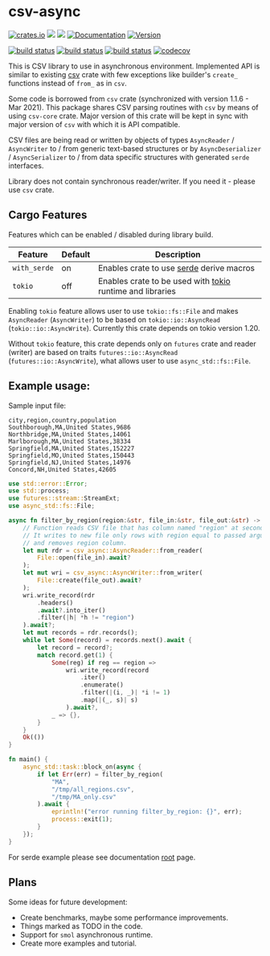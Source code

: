 # csv-async
[![crates.io](https://img.shields.io/crates/v/csv-async)](https://crates.io/crates/csv-async)
[![](https://img.shields.io/crates/d/csv-async.svg)](https://crates.io/crates/csv-async)
[![](https://img.shields.io/crates/dv/csv-async.svg)](https://crates.io/crates/csv-async)
[![Documentation](https://docs.rs/csv-async/badge.svg)](https://docs.rs/csv-async)
[![Version](https://img.shields.io/badge/rustc-1.60+-ab6000.svg)](https://blog.rust-lang.org/2022/04/07/Rust-1.60.0.html)

[![build status](https://github.com/gwierzchowski/csv-async/workflows/Linux/badge.svg?branch=master&event=push)](https://github.com/gwierzchowski/csv-async/actions?query=workflow%3ALinux)
[![build status](https://github.com/gwierzchowski/csv-async/workflows/Windows/badge.svg?branch=master&event=push)](https://github.com/gwierzchowski/csv-async/actions?query=workflow%3AWindows)
[![build status](https://github.com/gwierzchowski/csv-async/workflows/MacOS/badge.svg?branch=master&event=push)](https://github.com/gwierzchowski/csv-async/actions?query=workflow%3AMacOS)
[![codecov](https://codecov.io/gh/gwierzchowski/csv-async/branch/master/graph/badge.svg)](https://codecov.io/gh/gwierzchowski/csv-async)

This is CSV library to use in asynchronous environment.
Implemented API is similar to existing [csv](https://github.com/BurntSushi/rust-csv) crate with few exceptions like builder's `create_` functions instead of `from_` as in `csv`.

Some code is borrowed from `csv` crate (synchronized with version 1.1.6 - Mar 2021).
This package shares CSV parsing routines with `csv` by means of using `csv-core` crate.
Major version of this crate will be kept in sync with major version of `csv` with which it is API compatible.

CSV files are being read or written by objects of types `AsyncReader` / `AsyncWriter` to / from generic 
text-based structures or by `AsyncDeserializer` / `AsyncSerializer` to / from data specific structures with generated `serde` interfaces.

Library does not contain synchronous reader/writer. If you need it - please use `csv` crate.

## Cargo Features
Features which can be enabled / disabled during library build.

| Feature      | Default | Description |
|--------------|---------|-------------|
| `with_serde` | on      | Enables crate to use [serde](https://serde.rs) derive macros |
| `tokio`      | off     | Enables crate to be used with [tokio](https://tokio.rs) runtime and libraries |

Enabling `tokio` feature allows user to use `tokio::fs::File` and makes `AsyncReader` (`AsyncWriter`) 
to be based on `tokio::io::AsyncRead` (`tokio::io::AsyncWrite`). Currently this crate depends on tokio version 1.20.

Without `tokio` feature, this crate depends only on `futures` crate and reader (writer) are based on traits `futures::io::AsyncRead` (`futures::io::AsyncWrite`), what allows user to use `async_std::fs::File`.

## Example usage:  
Sample input file:
```csv
city,region,country,population
Southborough,MA,United States,9686
Northbridge,MA,United States,14061
Marlborough,MA,United States,38334
Springfield,MA,United States,152227
Springfield,MO,United States,150443
Springfield,NJ,United States,14976
Concord,NH,United States,42605
```

```rust
use std::error::Error;
use std::process;
use futures::stream::StreamExt;
use async_std::fs::File;

async fn filter_by_region(region:&str, file_in:&str, file_out:&str) -> Result<(), Box<dyn Error>> {
    // Function reads CSV file that has column named "region" at second position (index = 1).
    // It writes to new file only rows with region equal to passed argument
    // and removes region column.
    let mut rdr = csv_async::AsyncReader::from_reader(
        File::open(file_in).await?
    );
    let mut wri = csv_async::AsyncWriter::from_writer(
        File::create(file_out).await?
    );
    wri.write_record(rdr
        .headers()
        .await?.into_iter()
        .filter(|h| *h != "region")
    ).await?;
    let mut records = rdr.records();
    while let Some(record) = records.next().await {
        let record = record?;
        match record.get(1) {
            Some(reg) if reg == region => 
                wri.write_record(record
                    .iter()
                    .enumerate()
                    .filter(|(i, _)| *i != 1)
                    .map(|(_, s)| s)
                ).await?,
            _ => {},
        }
    }
    Ok(())
}

fn main() {
    async_std::task::block_on(async {
        if let Err(err) = filter_by_region(
            "MA",
            "/tmp/all_regions.csv",
            "/tmp/MA_only.csv"
        ).await {
            eprintln!("error running filter_by_region: {}", err);
            process::exit(1);
        }
    });
}
```

For serde example please see documentation [root](https://docs.rs/csv-async) page.

## Plans
Some ideas for future development:

- Create benchmarks, maybe some performance improvements.
- Things marked as TODO in the code.
- Support for `smol` asynchronous runtime.
- Create more examples and tutorial.
